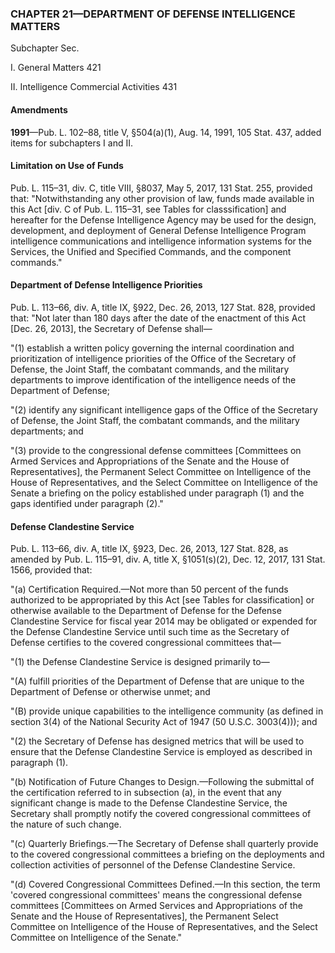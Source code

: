 ### **CHAPTER 21—DEPARTMENT OF DEFENSE INTELLIGENCE MATTERS** ###

Subchapter Sec.

I. General Matters 421

II. Intelligence Commercial Activities 431

#### Amendments ####

**1991**—Pub. L. 102–88, title V, §504(a)(1), Aug. 14, 1991, 105 Stat. 437, added items for subchapters I and II.

#### Limitation on Use of Funds ####

Pub. L. 115–31, div. C, title VIII, §8037, May 5, 2017, 131 Stat. 255, provided that: "Notwithstanding any other provision of law, funds made available in this Act [div. C of Pub. L. 115–31, see Tables for classsification] and hereafter for the Defense Intelligence Agency may be used for the design, development, and deployment of General Defense Intelligence Program intelligence communications and intelligence information systems for the Services, the Unified and Specified Commands, and the component commands."

#### Department of Defense Intelligence Priorities ####

Pub. L. 113–66, div. A, title IX, §922, Dec. 26, 2013, 127 Stat. 828, provided that: "Not later than 180 days after the date of the enactment of this Act [Dec. 26, 2013], the Secretary of Defense shall—

"(1) establish a written policy governing the internal coordination and prioritization of intelligence priorities of the Office of the Secretary of Defense, the Joint Staff, the combatant commands, and the military departments to improve identification of the intelligence needs of the Department of Defense;

"(2) identify any significant intelligence gaps of the Office of the Secretary of Defense, the Joint Staff, the combatant commands, and the military departments; and

"(3) provide to the congressional defense committees [Committees on Armed Services and Appropriations of the Senate and the House of Representatives], the Permanent Select Committee on Intelligence of the House of Representatives, and the Select Committee on Intelligence of the Senate a briefing on the policy established under paragraph (1) and the gaps identified under paragraph (2)."

#### Defense Clandestine Service ####

Pub. L. 113–66, div. A, title IX, §923, Dec. 26, 2013, 127 Stat. 828, as amended by Pub. L. 115–91, div. A, title X, §1051(s)(2), Dec. 12, 2017, 131 Stat. 1566, provided that:

"(a) Certification Required.—Not more than 50 percent of the funds authorized to be appropriated by this Act [see Tables for classification] or otherwise available to the Department of Defense for the Defense Clandestine Service for fiscal year 2014 may be obligated or expended for the Defense Clandestine Service until such time as the Secretary of Defense certifies to the covered congressional committees that—

"(1) the Defense Clandestine Service is designed primarily to—

"(A) fulfill priorities of the Department of Defense that are unique to the Department of Defense or otherwise unmet; and

"(B) provide unique capabilities to the intelligence community (as defined in section 3(4) of the National Security Act of 1947 (50 U.S.C. 3003(4))); and

"(2) the Secretary of Defense has designed metrics that will be used to ensure that the Defense Clandestine Service is employed as described in paragraph (1).

"(b) Notification of Future Changes to Design.—Following the submittal of the certification referred to in subsection (a), in the event that any significant change is made to the Defense Clandestine Service, the Secretary shall promptly notify the covered congressional committees of the nature of such change.

"(c) Quarterly Briefings.—The Secretary of Defense shall quarterly provide to the covered congressional committees a briefing on the deployments and collection activities of personnel of the Defense Clandestine Service.

"(d) Covered Congressional Committees Defined.—In this section, the term 'covered congressional committees' means the congressional defense committees [Committees on Armed Services and Appropriations of the Senate and the House of Representatives], the Permanent Select Committee on Intelligence of the House of Representatives, and the Select Committee on Intelligence of the Senate."